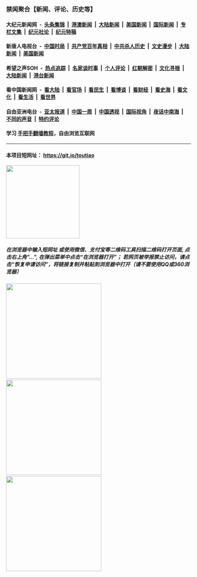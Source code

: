 ### 禁闻聚合【新闻、评论、历史等】

#### 大纪元新闻网 &nbsp;-&nbsp; [头条集锦](indexes/E头条集锦.md?t=02151111) &nbsp;|&nbsp; [港澳新闻](indexes/E港澳新闻.md?t=02151111)  &nbsp;|&nbsp; [大陆新闻](indexes/E大陆新闻.md?t=02151111) &nbsp;|&nbsp; [美国新闻](indexes/E美国新闻.md?t=02151111) &nbsp;|&nbsp; [国际新闻](indexes/E国际新闻.md?t=02151111) &nbsp;|&nbsp; [专栏文集](indexes/E专栏文集.md?t=02151111) &nbsp;|&nbsp; [纪元社论](indexes/E纪元社论.md?t=02151111) &nbsp;|&nbsp; [纪元特稿](indexes/E纪元特稿.md?t=02151111) 

#### 新唐人电视台 &nbsp;-&nbsp; [中国时局](indexes/N中国时局.md?t=02151111) &nbsp;|&nbsp; [共产党百年真相](indexes/N共产党百年真相.md?t=02151111) &nbsp;|&nbsp; [中共杀人历史](indexes/N中共杀人历史.md?t=02151111) &nbsp;|&nbsp; [文史漫步](indexes/N文史漫步.md?t=02151111) &nbsp;|&nbsp; [大陆新闻](indexes/N大陆新闻.md?t=02151111) &nbsp;|&nbsp; [美国新闻](indexes/N美国新闻.md?t=02151111)

#### 希望之声SOH &nbsp;-&nbsp; [热点追踪](indexes/H热点追踪.md?t=02151111) &nbsp;|&nbsp; [名家谈时事](indexes/H名家谈时事.md?t=02151111) &nbsp;|&nbsp; [个人评论](indexes/H个人评论.md?t=02151111)  &nbsp;|&nbsp; [红朝解密](indexes/H红朝解密.md?t=02151111) &nbsp;|&nbsp; [文化寻根](indexes/H文化寻根.md?t=02151111) &nbsp;|&nbsp; [大陆新闻](indexes/H大陆新闻.md?t=02151111) &nbsp;|&nbsp; [港台新闻](indexes/H港台新闻.md?t=02151111)

#### 看中国新闻网 &nbsp;-&nbsp; [看大陆](indexes/S看大陆.md?t=02151111) &nbsp;|&nbsp; [看官场](indexes/S看官场.md?t=02151111) &nbsp;|&nbsp; [看民生](indexes/S看民生.md?t=02151111)  &nbsp;|&nbsp; [看博谈](indexes/S看博谈.md?t=02151111) &nbsp;|&nbsp; [看财经](indexes/S看财经.md?t=02151111) &nbsp;|&nbsp; [看史海](indexes/S看史海.md?t=02151111) &nbsp;|&nbsp; [看文化](indexes/S看文化.md?t=02151111) &nbsp;|&nbsp; [看生活](indexes/S看生活.md?t=02151111) &nbsp;|&nbsp; [看世界](indexes/S看世界.md?t=02151111)

#### 自由亚洲电台 &nbsp;-&nbsp; [亚太报道](indexes/R亚太报道.md?t=02151111) &nbsp;|&nbsp; [中国一周](indexes/R中国一周.md?t=02151111) &nbsp;|&nbsp; [中国透视](indexes/R中国透视.md?t=02151111)  &nbsp;|&nbsp; [国际视角](indexes/R国际视角.md?t=02151111) &nbsp;|&nbsp; [夜话中南海](indexes/R夜话中南海.md?t=02151111) &nbsp;|&nbsp; [不同的声音](indexes/R不同的声音.md?t=02151111) &nbsp;|&nbsp; [特约评论](indexes/R特约评论.md?t=02151111)

#### 学习 [手把手翻墙教程](https://github.com/gfw-breaker/guides/wiki)，自由浏览互联网

----

#### 本项目短网址： https://git.io/toutiao
<img src="https://raw.githubusercontent.com/gfw-breaker/banned-news/master/scripts/img/qr.png" width="200px"/>  

##### 在浏览器中输入短网址 或使用微信、支付宝等二维码工具扫描二维码打开页面, 点击右上角"...", 在弹出菜单中点击“在浏览器打开”； 若网页被举报禁止访问，请点击“恢复申请访问”，将链接复制并粘贴到浏览器中打开（请不要使用QQ或360浏览器）

<img src="https://raw.githubusercontent.com/gfw-breaker/banned-news/master/scripts/img/1.png" width="260px"/> &nbsp; <img src="https://raw.githubusercontent.com/gfw-breaker/banned-news/master/scripts/img/2.png" width="260px"/> &nbsp; <img src="https://raw.githubusercontent.com/gfw-breaker/banned-news/master/scripts/img/3.png" width="260px"/>
